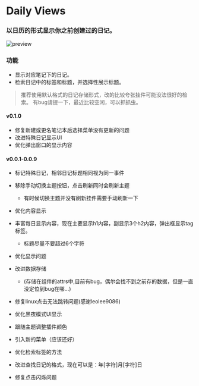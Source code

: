 # Daily Views

### 以日历的形式显示你之前创建过的日记。
![preview](https://raw.githubusercontent.com/fatevase/SiYuanDailyViews/main/preview.png)

### 功能
* 显示对应笔记下的日记。
* 检索日记中的标签和标题，并选择性展示标题。

> 推荐使用默认格式的日记存储形式，改的比较夸张挂件可能没法很好的检索。
> 有bug请提一下，最近比较空闲，可以抓抓虫。


#### v0.1.0
* 修复新建或更名笔记本后选择菜单没有更新的问题
* 改进特殊日记显示UI
* 优化弹出窗口的显示内容

#### v0.0.1-0.0.9
* 标记特殊日记，相邻日记标题相同视为同一事件

* 移除手动切换主题按钮，点击刷新同时会刷新主题
  * 有时候切换主题并没有刷新挂件需要手动刷新一下

* 优化内容显示

* 丰富每日显示内容，现在主要显示h1内容，副显示3个h2内容，弹出框显示tag标签。
  * 标题尽量不要超过6个字符
* 优化显示问题


* 改进数据存储
  * (存储在组件的attrs中,目前有bug，偶尔会找不到之前存的数据，但是一直没定位到bug在哪...)
* 修复linux点击无法跳转问题(感谢leolee9086)
* 优化黑夜模式UI显示

* 跟随主题调整插件颜色
* 引入新的菜单（应该还好）

* 优化检索标签的方法
* 改进查找日记的格式，现在可以是：年[字符]月[字符]日

* 修复点击闪烁问题

